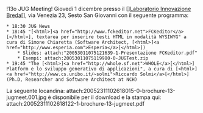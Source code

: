 !13o JUG Meeting!
Giovedì 1 dicembre presso il [<html>]<a href="http://www.milanomet.it/asmm_ita/incubatori/lib/index.htm">Laboratorio Innovazione Breda</a>[</html>], via Venezia 23, Sesto San Giovanni con il seguente programma: 

	* 18:30 JUG News
	* 18:45 "[<html>]<a href="http://www.fckeditor.net">FCKeditor</a>[</html>], textarea per inserire testi HTML in modalità WYSIWYG" a cura di Simone Chiaretta (Software Architect, [<html>]<a href="http://www.esperia.com">Esperia</a>[</html>])
		* Slides: attach:"20053011075121639-1-Presentazione FCKeditor.pdf"
		* Esempi: attach:20053011075119980-0-JUGTest.zip
	* 19:45 "The [<html>]<a href="http://whole.sf.net">WHOLE</a>[</html>] Platform e lo sviluppo generativo di applicazioni", a cura di [<html>]<a href="http://www.cs.unibo.it/~solmi">Riccardo Solmi</a>[</html>] (Ph.D, Researcher and Software Architect at NCH)

La seguente locandina:
attach:20052311102618015-0-brochure-13-jugmeet.001.jpg
è disponibile per il download e la stampa qui:
attach:20052311102618122-1-brochure-13-jugmeet.pdf




